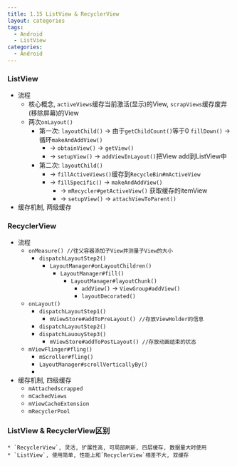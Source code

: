 ```yaml
---
title: 1.15 ListView & RecyclerView
layout: categories
tags:
  - Android
  - ListView
categories:
  - Android
---
```


### ListView
* 流程
    * 核心概念, `activeViews`缓存当前激活(显示)的View, `scrapViews`缓存废弃(移除屏幕)的View
    * 两次`onLayout()`
        * 第一次: `layoutChild()` -> 由于`getChildCount()`等于0 `fillDown()` -> 循环`makeAndAddView()`
            *  -> `obtainView()` -> `getView()`
            *  -> `setupView()` -> `addViewInLayout()`把View add到ListView中
        *  第二次: `layoutChild()`
            *  -> `fillActiveViews()`缓存到`RecycleBin#mActiveView`
            *  -> `fillSpecific()` -> `makeAndAddView()`
                *  -> `mRecycler#getActiveView()` 获取缓存的itemView
                *  -> `setupView()` -> `attachViewToParent()`
* 缓存机制, 两级缓存

### RecyclerView
* 流程
    * `onMeasure() //往父容器添加子View并测量子View的大小`
        * `dispatchLayoutStep2()`
            * `LayoutManager#onLayoutChildren()`
                * `LayoutManager#fill()`
                    * `LayoutManager#layoutChunk()`
                        * `addView()` -> `ViewGroup#addView()`
                        * `layoutDecorated()`
    * `onLayout()`
        * `dispatchLayoutStep1()`
            * `mViewStore#addToPreLayout() //存放ViewHolder的信息`
        * `dispatchLayoutStep2()`
        * `dispatchLauouyStep3()`
            * `mViewStore#addToPostLayout() //存放动画结束的状态`
    * `mViewFlinger#fling()`
        * `mScroller#fling()`
        * `LayoutManager#scrollVerticallyBy()`
        *
* 缓存机制, 四级缓存
    * `mAttachedscrapped`
    * `mCachedViews`
    * `mViewCacheExtension`
    * `mRecyclerPool`

### ListView & RecyclerView区别
    * `RecyclerView`, 灵活, 扩展性高, 可局部刷新, 四层缓存, 数据量大时使用
    * `ListView`, 使用简单, 性能上和`RecyclerView`相差不大, 双缓存
